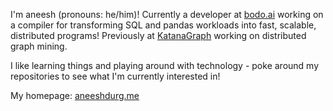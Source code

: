 I'm aneesh (pronouns: he/him)! Currently a developer at [bodo.ai](https://bodo.ai) working on a compiler for transforming SQL and pandas workloads into fast, scalable, distributed programs! Previously at [KatanaGraph](https://github.com/KatanaGraph/) working on distributed graph mining.

I like learning things and playing around with technology - poke around my repositories to see what I'm currently interested in!

My homepage: [aneeshdurg.me](https://aneeshdurg.me/)

<!--
**aneeshdurg/aneeshdurg** is a ✨ _special_ ✨ repository because its `README.md` (this file) appears on your GitHub profile.

Here are some ideas to get you started:

- 🔭 I’m currently working on ...
- 🌱 I’m currently learning ...
- 👯 I’m looking to collaborate on ...
- 🤔 I’m looking for help with ...
- 💬 Ask me about ...
- 📫 How to reach me: ...
- 😄 Pronouns: ...
- ⚡ Fun fact: ...
-->
